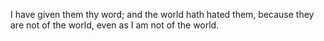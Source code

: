 I have given them thy word; and the world hath hated them, because they are not of the world, even as I am not of the world.
